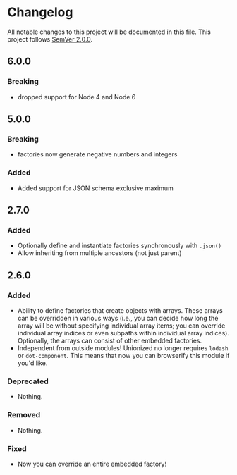 # Changelog
All notable changes to this project will be documented in this file.
This project follows [SemVer 2.0.0](http://www.semver.org).


## 6.0.0

### Breaking
- dropped support for Node 4 and Node 6

## 5.0.0

### Breaking
- factories now generate negative numbers and integers

### Added
- Added support for JSON schema exclusive maximum

## 2.7.0

### Added
- Optionally define and instantiate factories synchronously with `.json()`
- Allow inheriting from multiple ancestors (not just parent)

## 2.6.0

### Added
- Ability to define factories that create objects with arrays. These arrays can
  be overridden in various ways (i.e., you can decide how long the array will be
  without specifying individual array items; you can override individual array
  indices or even subpaths within individual array indices). Optionally, the
  arrays can consist of other embedded factories.
- Independent from outside modules! Unionized no longer requires `lodash` or
  `dot-component`. This means that now you can browserify this module if you'd
  like.

### Deprecated
- Nothing.

### Removed
- Nothing.

### Fixed
- Now you can override an entire embedded factory!
